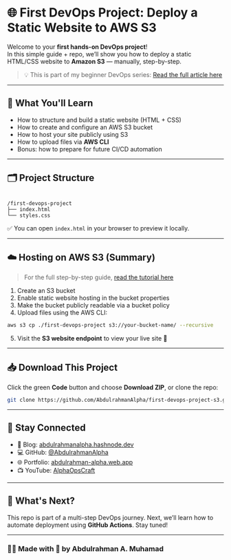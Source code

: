 # 🌐 First DevOps Project: Deploy a Static Website to AWS S3

Welcome to your **first hands-on DevOps project**!  
In this simple guide + repo, we’ll show you how to deploy a static HTML/CSS website to **Amazon S3** — manually, step-by-step.

> 💡 This is part of my beginner DevOps series: [Read the full article here](https://abdulrahmanalpha.hashnode.dev)

---

## 🚀 What You'll Learn

- How to structure and build a static website (HTML + CSS)
- How to create and configure an AWS S3 bucket
- How to host your site publicly using S3
- How to upload files via **AWS CLI**
- Bonus: how to prepare for future CI/CD automation

---

## 🗂️ Project Structure

```

/first-devops-project
├── index.html
└── styles.css

````

✅ You can open `index.html` in your browser to preview it locally.

---

## ☁️ Hosting on AWS S3 (Summary)

> For the full step-by-step guide, [read the tutorial here](https://abdulrahmanalpha.hashnode.dev)

1. Create an S3 bucket  
2. Enable static website hosting in the bucket properties  
3. Make the bucket publicly readable via a bucket policy  
4. Upload files using the AWS CLI:

```bash
aws s3 cp ./first-devops-project s3://your-bucket-name/ --recursive
````

5. Visit the **S3 website endpoint** to view your live site 🎉

---

## 📥 Download This Project

Click the green **Code** button and choose **Download ZIP**, or clone the repo:

```bash
git clone https://github.com/AbdulrahmanAlpha/first-devops-project-s3.git
```

---

## 🔗 Stay Connected

* 🧠 Blog: [abdulrahmanalpha.hashnode.dev](https://abdulrahmanalpha.hashnode.dev)
* 💻 GitHub: [@AbdulrahmanAlpha](https://github.com/AbdulrahmanAlpha)
* 🌐 Portfolio: [abdulrahman-alpha.web.app](https://abdulrahman-alpha.web.app)
* 📺 YouTube: [AlphaOpsCraft](https://www.youtube.com/@alphaopscraft)

---

## 🧪 What's Next?

This repo is part of a multi-step DevOps journey.
Next, we’ll learn how to automate deployment using **GitHub Actions**. Stay tuned!

---

### 👨‍💻 Made with 💙 by Abdulrahman A. Muhamad
